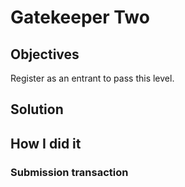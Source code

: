 # Gatekeeper Two

## Objectives

Register as an entrant to pass this level.

## Solution

## How I did it

### Submission transaction
